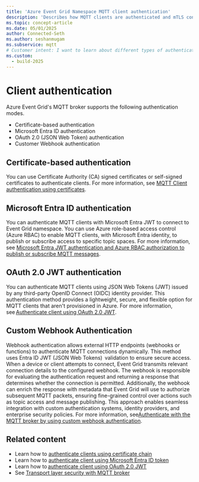 ```yaml
---
title: 'Azure Event Grid Namespace MQTT client authentication'
description: 'Describes how MQTT clients are authenticated and mTLS connection is established when a client connects to Azure Event Grid’s MQTT broker feature.'
ms.topic: concept-article
ms.date: 05/01/2025
author: Connected-Seth
ms.author: seshanmugam
ms.subservice: mqtt
# Customer intent: I want to learn about different types of authentication that MQTT broker in Azure Event Grid supports.
ms.custom:
  - build-2025
---
```


# Client authentication

Azure Event Grid's MQTT broker supports the following authentication modes. 

- Certificate-based authentication
- Microsoft Entra ID authentication
- OAuth 2.0 (JSON Web Token) authentication
- Customer Webhook authentication 

## Certificate-based authentication
You can use Certificate Authority (CA) signed certificates or self-signed certificates to authenticate clients. For more information, see [MQTT Client authentication using certificates](mqtt-client-certificate-authentication.md).

## Microsoft Entra ID authentication
You can authenticate MQTT clients with Microsoft Entra JWT to connect to Event Grid namespace. You can use Azure role-based access control (Azure RBAC) to enable MQTT clients, with Microsoft Entra identity, to publish or subscribe access to specific topic spaces. For more information, see [Microsoft Entra JWT authentication and Azure RBAC authorization to publish or subscribe MQTT messages](mqtt-client-microsoft-entra-token-and-rbac.md). 

## OAuth 2.0 JWT authentication 
You can authenticate MQTT clients using JSON Web Tokens (JWT) issued by any third-party OpenID Connect (OIDC) identity provider. This authentication method provides a lightweight, secure, and flexible option for MQTT clients that aren't provisioned in Azure. For more information, see [Authenticate client using OAuth 2.0 JWT](mqtt-client-custom-jwt.md). 

## Custom Webhook Authentication  
Webhook authentication allows external HTTP endpoints (webhooks or functions) to authenticate MQTT connections dynamically. This method uses Entra ID JWT (JSON Web Tokens)  validation to ensure secure access. When a device or client attempts to connect, Event Grid transmits relevant connection details to the configured webhook. The webhook is responsible for evaluating the authentication request and returning a response that determines whether the connection is permitted. Additionally, the webhook can enrich the response with metadata that Event Grid will use to authorize subsequent MQTT packets, ensuring fine-grained control over actions such as topic access and message publishing. This approach enables seamless integration with custom authentication systems, identity providers, and enterprise security policies. For more information, see[Authenticate with the MQTT broker by using custom webhook authentication](authenticate-with-namespaces-using-webhook-authentication.md).

## Related content
- Learn how to [authenticate clients using certificate chain](mqtt-certificate-chain-client-authentication.md)
- Learn how to [authenticate client using Microsoft Entra ID token](mqtt-client-azure-ad-token-and-rbac.md)
- Learn how to [authenticate client using OAuth 2.0 JWT](mqtt-client-custom-jwt.md) 
- See [Transport layer security with MQTT broker](mqtt-transport-layer-security-flow.md)
